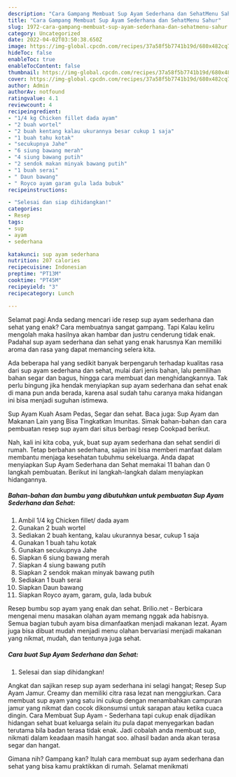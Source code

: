 ```yaml
---
description: "Cara Gampang Membuat Sup Ayam Sederhana dan SehatMenu Sahur"
title: "Cara Gampang Membuat Sup Ayam Sederhana dan SehatMenu Sahur"
slug: 1972-cara-gampang-membuat-sup-ayam-sederhana-dan-sehatmenu-sahur
category: Uncategorized
date: 2022-04-02T03:50:38.650Z
image: https://img-global.cpcdn.com/recipes/37a58f5b7741b19d/680x482cq70/sup-ayam-sederhana-dan-sehat-foto-resep-utama.jpg
hideToc: false
enableToc: true
enableTocContent: false
thumbnail: https://img-global.cpcdn.com/recipes/37a58f5b7741b19d/680x482cq70/sup-ayam-sederhana-dan-sehat-foto-resep-utama.jpg
cover: https://img-global.cpcdn.com/recipes/37a58f5b7741b19d/680x482cq70/sup-ayam-sederhana-dan-sehat-foto-resep-utama.jpg
author: Admin
authorAv: notfound
ratingvalue: 4.1
reviewcount: 4
recipeingredient:
- "1/4 kg Chicken fillet dada ayam"
- "2 buah wortel"
- "2 buah kentang kalau ukurannya besar cukup 1 saja"
- "1 buah tahu kotak"
- "secukupnya Jahe"
- "6 siung bawang merah"
- "4 siung bawang putih"
- "2 sendok makan minyak bawang putih"
- "1 buah serai"
- " Daun bawang"
- " Royco ayam garam gula lada bubuk"
recipeinstructions:

- "Selesai dan siap dihidangkan!"
categories:
- Resep
tags:
- sup
- ayam
- sederhana

katakunci: sup ayam sederhana 
nutrition: 207 calories
recipecuisine: Indonesian
preptime: "PT13M"
cooktime: "PT45M"
recipeyield: "3"
recipecategory: Lunch

---
```



Selamat pagi Anda sedang mencari ide resep sup ayam sederhana dan sehat yang enak? Cara membuatnya sangat gampang. Tapi Kalau keliru mengolah maka hasilnya akan hambar dan justru cenderung tidak enak. Padahal sup ayam sederhana dan sehat yang enak harusnya Kan memiliki aroma dan rasa yang dapat memancing selera kita.


Ada beberapa hal yang sedikit banyak berpengaruh terhadap kualitas rasa dari sup ayam sederhana dan sehat, mulai dari jenis bahan, lalu pemilihan bahan segar dan bagus, hingga cara membuat dan menghidangkannya. Tak perlu bingung jika hendak menyiapkan sup ayam sederhana dan sehat enak di mana pun anda berada, karena asal sudah tahu caranya maka hidangan ini bisa menjadi suguhan istimewa.

Sup Ayam Kuah Asam Pedas, Segar dan sehat. Baca juga: Sup Ayam dan Makanan Lain yang Bisa Tingkatkan Imunitas. Simak bahan-bahan dan cara pembuatan resep sup ayam dari situs berbagi resep Cookpad berikut.


Nah, kali ini kita coba, yuk, buat sup ayam sederhana dan sehat sendiri di rumah. Tetap berbahan sederhana, sajian ini bisa memberi manfaat dalam membantu menjaga kesehatan tubuhmu sekeluarga. Anda dapat menyiapkan Sup Ayam Sederhana dan Sehat memakai 11 bahan dan 0 langkah pembuatan. Berikut ini langkah-langkah dalam menyiapkan hidangannya.

<!--inarticleads1-->

##### Bahan-bahan dan bumbu yang dibutuhkan untuk pembuatan Sup Ayam Sederhana dan Sehat:

1. Ambil 1/4 kg Chicken fillet/ dada ayam
1. Gunakan 2 buah wortel
1. Sediakan 2 buah kentang, kalau ukurannya besar, cukup 1 saja
1. Gunakan 1 buah tahu kotak
1. Gunakan secukupnya Jahe
1. Siapkan 6 siung bawang merah
1. Siapkan 4 siung bawang putih
1. Siapkan 2 sendok makan minyak bawang putih
1. Sediakan 1 buah serai
1. Siapkan  Daun bawang
1. Siapkan  Royco ayam, garam, gula, lada bubuk


Resep bumbu sop ayam yang enak dan sehat. Brilio.net - Berbicara mengenai menu masakan olahan ayam memang nggak ada habisnya. Semua bagian tubuh ayam bisa dimanfaatkan menjadi makanan lezat. Ayam juga bisa dibuat mudah menjadi menu olahan bervariasi menjadi makanan yang nikmat, mudah, dan tentunya juga sehat. 

<!--inarticleads2-->

##### Cara buat Sup Ayam Sederhana dan Sehat:


1. Selesai dan siap dihidangkan!

Angkat dan sajikan resep sup ayam sederhana ini selagi hangat; Resep Sup Ayam Jamur. Creamy dan memiliki citra rasa lezat nan menggiurkan. Cara membuat sup ayam yang satu ini cukup dengan menambahkan campuran jamur yang nikmat dan cocok dikonsumsi untuk sarapan atau ketika cuaca dingin. Cara Membuat Sup Ayam - Sederhana tapi cukup enak dijadikan hidangan sehat buat keluarga selain itu pula dapat menyegarkan badan terutama bila badan terasa tidak enak. Jadi cobalah anda membuat sup, nikmati dalam keadaan masih hangat soo. alhasil badan anda akan terasa segar dan hangat. 

Gimana nih? Gampang kan? Itulah cara membuat sup ayam sederhana dan sehat yang bisa kamu praktikkan di rumah. Selamat menikmati
